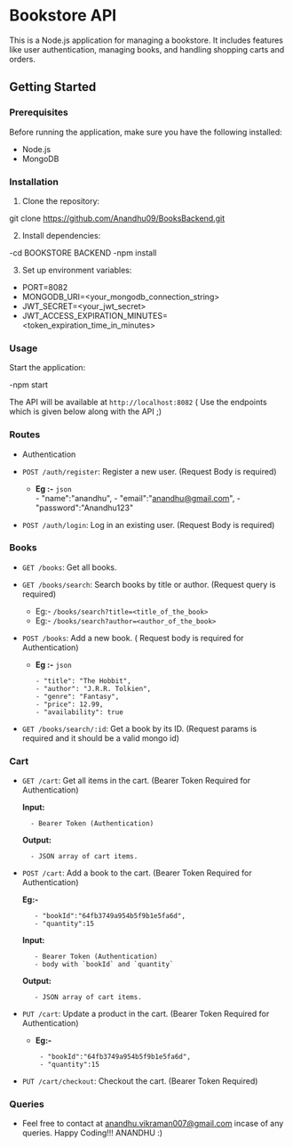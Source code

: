 # Bookstore API

This is a Node.js application for managing a bookstore. It includes features like user authentication, managing books, and handling shopping carts and orders.

## Getting Started

### Prerequisites

Before running the application, make sure you have the following installed:

- Node.js
- MongoDB

### Installation

1. Clone the repository:

git clone https://github.com/Anandhu09/BooksBackend.git

2. Install dependencies:

-cd BOOKSTORE BACKEND
-npm install

3. Set up environment variables:

- PORT=8082
- MONGODB_URI=<your_mongodb_connection_string>
- JWT_SECRET=<your_jwt_secret>
- JWT_ACCESS_EXPIRATION_MINUTES=<token_expiration_time_in_minutes>

### Usage

Start the application:

-npm start

The API will be available at `http://localhost:8082` ( Use the endpoints which is given below along with the API ;)

### Routes

- Authentication

* `POST /auth/register`: Register a new user. (Request Body is required)
    - **Eg :-** `json`     
            - "name":"anandhu",
            - "email":"anandhu@gmail.com",
            - "password":"Anandhu123"
            
* `POST /auth/login`: Log in an existing user. (Request Body is required)

### Books

- `GET /books`: Get all books.
- `GET /books/search`: Search books by title or author. (Request query is required)
  - Eg:- `/books/search?title=<title_of_the_book>`
  - Eg:- `/books/search?author=<author_of_the_book>`
- `POST /books`: Add a new book. ( Request body is required for Authentication)

  - **Eg :-** `json`
    
        - "title": "The Hobbit",
        - "author": "J.R.R. Tolkien",
        - "genre": "Fantasy",
        - "price": 12.99,
        - "availability": true
    

- `GET /books/search/:id`: Get a book by its ID. (Request params is required and it should be a valid mongo id)

### Cart

- `GET /cart`: Get all items in the cart. (Bearer Token Required for Authentication)

    **Input:**

        - Bearer Token (Authentication)

    **Output:**

        - JSON array of cart items.

- `POST /cart`: Add a book to the cart. (Bearer Token Required for Authentication)

   **Eg:-**
         
         - "bookId":"64fb3749a954b5f9b1e5fa6d",  
         - "quantity":15
          

     **Input:**

         - Bearer Token (Authentication)
         - body with `bookId` and `quantity`

     **Output:**

         - JSON array of cart items.

- `PUT /cart`: Update a product in the cart. (Bearer Token Required for Authentication)

     - **Eg:-**
         
            - "bookId":"64fb3749a954b5f9b1e5fa6d",  
            - "quantity":15
         

- `PUT /cart/checkout`: Checkout the cart. (Bearer Token Required)

### Queries

- Feel free to contact at anandhu.vikraman007@gmail.com incase of any queries. Happy Coding!!! ANANDHU :)
